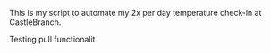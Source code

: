 This is my script to automate my 2x per day temperature check-in at CastleBranch.

Testing pull functionalit
